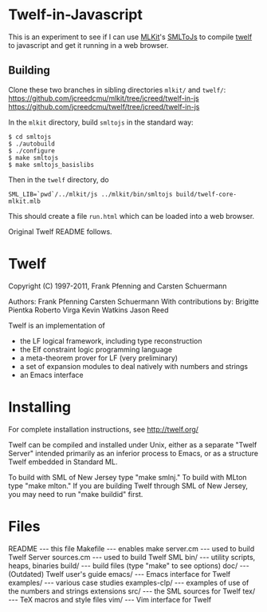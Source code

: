 Twelf-in-Javascript
===================

This is an experiment to see if I can use [MLKit](https://github.com/melsman/mlkit)'s [SMLToJs](https://github.com/melsman/mlkit/blob/master/README_SMLTOJS.md) to compile
[twelf](http://twelf.org/wiki/Main_Page) to javascript and get it running in a web browser.

Building
--------

Clone these two branches in sibling directories `mlkit/` and `twelf/`:
https://github.com/jcreedcmu/mlkit/tree/jcreed/twelf-in-js
https://github.com/jcreedcmu/twelf/tree/jcreed/twelf-in-js

In the `mlkit` directory, build `smltojs` in the standard way:

```shell
$ cd smltojs
$ ./autobuild
$ ./configure
$ make smltojs
$ make smltojs_basislibs
```

Then in the `twelf` directory, do
```
SML_LIB=`pwd`/../mlkit/js ../mlkit/bin/smltojs build/twelf-core-mlkit.mlb
```

This should create a file `run.html` which can be loaded into a web browser.

Original Twelf README follows.

Twelf
=====

Copyright (C) 1997-2011, Frank Pfenning and Carsten Schuermann

Authors: Frank Pfenning
         Carsten Schuermann
With contributions by:
         Brigitte Pientka
         Roberto Virga
         Kevin Watkins
         Jason Reed

Twelf is an implementation of

 - the LF logical framework, including type reconstruction
 - the Elf constraint logic programming language
 - a meta-theorem prover for LF (very preliminary)
 - a set of expansion modules to deal natively with numbers and strings
 - an Emacs interface

Installing
==========

For complete installation instructions, see http://twelf.org/

Twelf can be compiled and installed under Unix, either as a separate
"Twelf Server" intended primarily as an inferior process to Emacs, or as
a structure Twelf embedded in Standard ML.

To build with SML of New Jersey type "make smlnj." To build with MLton type
"make mlton." If you are building Twelf through SML of New Jersey, you may need
to run "make buildid" first.

Files
=====

 README            --- this file
 Makefile          --- enables make
 server.cm         --- used to build Twelf Server
 sources.cm        --- used to build Twelf SML
 bin/              --- utility scripts, heaps, binaries
 build/            --- build files (type "make" to see options)
 doc/              --- (Outdated) Twelf user's guide
 emacs/            --- Emacs interface for Twelf
 examples/         --- various case studies
 examples-clp/     --- examples of use of the numbers and strings extensions
 src/              --- the SML sources for Twelf
 tex/              --- TeX macros and style files
 vim/              --- Vim interface for Twelf
